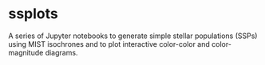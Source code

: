 # ssplots
A series of Jupyter notebooks to generate simple stellar populations (SSPs) using MIST isochrones and to plot interactive color-color and color-magnitude diagrams.
